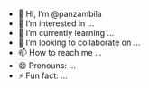 - 👋 Hi, I’m @panzambila
- 👀 I’m interested in ...
- 🌱 I’m currently learning ...
- 💞️ I’m looking to collaborate on ...
- 📫 How to reach me ...
- 😄 Pronouns: ...
- ⚡ Fun fact: ...

<!---
panzambila/panzambila is a ✨ special ✨ repository because its `README.md` (this file) appears on your GitHub profile.
You can click the Preview link to take a look at your changes.
--->
